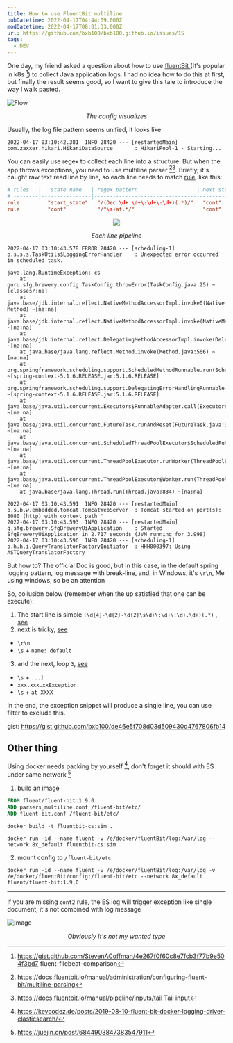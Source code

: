 ```yaml
---
title: How to use FluentBit multiline
pubDatetime: 2022-04-17T04:44:09.000Z
modDatetime: 2022-04-17T08:01:33.000Z
url: https://github.com/bxb100/bxb100.github.io/issues/15
tags:
  - DEV
---
```


One day, my friend asked a question about how to use [fluentBit ](https://fluentbit.io/) (It's popular in k8s [^1]) to collect Java application logs. I had no idea how to do this at first, but finally the result seems good, so I want to give this tale to introduce the way I walk pasted.

![Flow](https://user-images.githubusercontent.com/20685961/163699255-57467f29-4d24-4948-aa27-62aa8d3e9b75.png)

<p align="center"><em>The config visualizes</em></p>

Usually, the log file pattern seems unified, it looks like

`2022-04-17 03:10:42.381  INFO 28420 --- [restartedMain] com.zaxxer.hikari.HikariDataSource       : HikariPool-1 - Starting...`

You can easily use regex to collect each line into a structure. But when the app throws exceptions, you need to use multiline parser [^2][^3]. Briefly, it's caught raw text read line by line, so each line needs to match [rule](https://docs.fluentbit.io/manual/administration/configuring-fluent-bit/multiline-parsing#rules-definition), like this:

```conf
# rules   |   state name   | regex pattern                   | next state
# --------|----------------|---------------------------------------------
rule         "start_state"   "/(Dec \d+ \d+\:\d+\:\d+)(.*)/"   "cont"
rule         "cont"          "/^\s+at.*/"                      "cont"
```

<p align="center">
<img src="https://user-images.githubusercontent.com/20685961/163700092-d1875099-1775-4c9a-8926-6fa7b6d0b9d0.png">
<p align="center"><em>Each line pipeline</em></p>
</p>

```log
2022-04-17 03:10:43.578 ERROR 28420 --- [scheduling-1] o.s.s.s.TaskUtils$LoggingErrorHandler    : Unexpected error occurred in scheduled task.

java.lang.RuntimeException: cs
	at guru.sfg.brewery.config.TaskConfig.throwError(TaskConfig.java:25) ~[classes/:na]
	at java.base/jdk.internal.reflect.NativeMethodAccessorImpl.invoke0(Native Method) ~[na:na]
	at java.base/jdk.internal.reflect.NativeMethodAccessorImpl.invoke(NativeMethodAccessorImpl.java:62) ~[na:na]
	at java.base/jdk.internal.reflect.DelegatingMethodAccessorImpl.invoke(DelegatingMethodAccessorImpl.java:43) ~[na:na]
	at java.base/java.lang.reflect.Method.invoke(Method.java:566) ~[na:na]
	at org.springframework.scheduling.support.ScheduledMethodRunnable.run(ScheduledMethodRunnable.java:84) ~[spring-context-5.1.6.RELEASE.jar:5.1.6.RELEASE]
	at org.springframework.scheduling.support.DelegatingErrorHandlingRunnable.run(DelegatingErrorHandlingRunnable.java:54) ~[spring-context-5.1.6.RELEASE.jar:5.1.6.RELEASE]
	at java.base/java.util.concurrent.Executors$RunnableAdapter.call(Executors.java:515) ~[na:na]
	at java.base/java.util.concurrent.FutureTask.runAndReset(FutureTask.java:305) ~[na:na]
	at java.base/java.util.concurrent.ScheduledThreadPoolExecutor$ScheduledFutureTask.run(ScheduledThreadPoolExecutor.java:305) ~[na:na]
	at java.base/java.util.concurrent.ThreadPoolExecutor.runWorker(ThreadPoolExecutor.java:1128) ~[na:na]
	at java.base/java.util.concurrent.ThreadPoolExecutor$Worker.run(ThreadPoolExecutor.java:628) ~[na:na]
	at java.base/java.lang.Thread.run(Thread.java:834) ~[na:na]

2022-04-17 03:10:43.591  INFO 28420 --- [restartedMain] o.s.b.w.embedded.tomcat.TomcatWebServer  : Tomcat started on port(s): 8080 (http) with context path ''
2022-04-17 03:10:43.593  INFO 28420 --- [restartedMain] g.sfg.brewery.SfgBreweryUiApplication    : Started SfgBreweryUiApplication in 2.717 seconds (JVM running for 3.998)
2022-04-17 03:10:43.596  INFO 28420 --- [scheduling-1] o.h.h.i.QueryTranslatorFactoryInitiator  : HHH000397: Using ASTQueryTranslatorFactory
```

But how to? The official Doc is good, but in this case, in the default spring logging pattern, log message with break-line, and, in Windows, it's `\r\n`, Me using windows, so be an attention

So, collusion below (remember when the up satisfied that one can be execute):

1. The start line is simple `(\d{4}-\d{2}-\d{2}\s\d+\:\d+\:\d+.\d+)(.*)` , [see](https://rubular.com/r/48Q24T9wXBsle9)
2. next is tricky, [see](https://rubular.com/r/YNoxsscZcVtlbY)

- `\r\n`
- `\s` + `name: default`

3. and the next, loop `3`, [see](https://rubular.com/r/NXxvOGLOyThUzm)

- `\s` + `...]`
- `xxx.xxx.xxException`
- `\s` + `at XXXX`

In the end, the exception snippet will produce a single line, you can use filter to exclude this.

gist: https://gist.github.com/bxb100/de46e5f708d03d509430d4767806fb14

## Other thing

Using docker needs packing by yourself [^4], don't forget it should with ES under same network [^5]

1. build an image

```Dockerfile
FROM fluent/fluent-bit:1.9.0
ADD parsers_multiline.conf /fluent-bit/etc/
ADD fluent-bit.conf /fluent-bit/etc/
```

`docker build -t fluentbit-cs:sim .`

`docker run -id --name fluent -v /e/docker/fluentBit/log:/var/log --network 8x_default fluentbit-cs:sim`

2. mount config to `/fluent-bit/etc`

`docker run -id --name fluent -v /e/docker/fluentBit/log:/var/log -v /e/docker/fluentBit/config:/fluent-bit/etc --network 8x_default fluent/fluent-bit:1.9.0`

---

If you are missing `cont2` rule, the ES log will trigger exception like single document, it's not combined with log message

![image](https://user-images.githubusercontent.com/20685961/163700773-a1c6520b-4830-4700-ad19-0d100b72db60.png)

<p align="center"><em>Obviously It's not my wanted type</em></p>

[^1]: https://gist.github.com/StevenACoffman/4e267f0f60c8e7fcb3f77b9e504f3bd7 fluent-filebeat-comparison
[^2]: https://docs.fluentbit.io/manual/administration/configuring-fluent-bit/multiline-parsing
[^3]: https://docs.fluentbit.io/manual/pipeline/inputs/tail Tail input
[^4]: https://kevcodez.de/posts/2019-08-10-fluent-bit-docker-logging-driver-elasticsearch/
[^5]: https://juejin.cn/post/6844903847383547911
